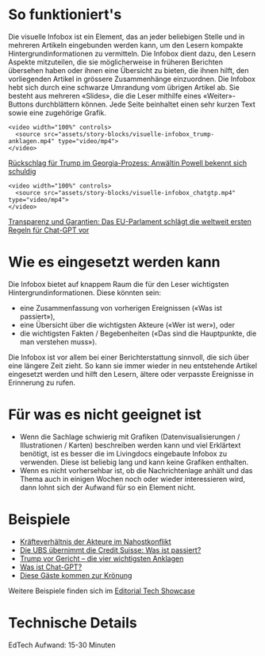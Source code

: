 # So funktioniert's

Die visuelle Infobox ist ein Element, das an jeder beliebigen Stelle und in mehreren Artikeln eingebunden werden kann, um den Lesern kompakte Hintergrundinformationen zu vermitteln. Die Infobox dient dazu, den Lesern Aspekte mitzuteilen, die sie möglicherweise in früheren Berichten übersehen haben oder ihnen eine Übersicht zu bieten, die ihnen hilft, den vorliegenden Artikel in grössere Zusammenhänge einzuordnen. Die Infobox hebt sich durch eine schwarze Umrandung vom übrigen Artikel ab. Sie besteht aus mehreren «Slides», die die Leser mithilfe eines «Weiter»-Buttons durchblättern können. Jede Seite beinhaltet einen sehr kurzen Text sowie eine zugehörige Grafik.

```html|span-6
<video width="100%" controls>
  <source src="assets/story-blocks/visuelle-infobox_trump-anklagen.mp4" type="video/mp4">
</video>
```

[Rückschlag für Trump im Georgia-Prozess: Anwältin Powell bekennt sich schuldig](https://www.nzz.ch/international/rueckschlag-fuer-trump-im-georgia-prozess-anwaeltin-powell-bekennt-sich-schuldig-ld.1761609)

```html|span-6
<video width="100%" controls>
  <source src="assets/story-blocks/visuelle-infobox_chatgtp.mp4" type="video/mp4">
</video>
```

[Transparenz und Garantien: Das EU-Parlament schlägt die weltweit ersten Regeln für Chat-GPT vor](https://www.nzz.ch/wirtschaft/transparenz-und-garantien-das-eu-parlament-schlaegt-die-weltweit-ersten-regeln-fuer-chat-gpt-vor-ld.1737580)

# Wie es eingesetzt werden kann

Die Infobox bietet auf knappem Raum die für den Leser wichtigsten Hintergrundinformationen. Diese könnten sein:

- eine Zusammenfassung von vorherigen Ereignissen («Was ist passiert»),
- eine Übersicht über die wichtigsten Akteure («Wer ist wer»), oder
- die wichtigsten Fakten / Begebenheiten («Das sind die Hauptpunkte, die man verstehen muss»).

Die Infobox ist vor allem bei einer Berichterstattung sinnvoll, die sich über eine längere Zeit zieht. So kann sie immer wieder in neu entstehende Artikel eingesetzt werden und hilft den Lesern, ältere oder verpasste Ereignisse in Erinnerung zu rufen.

# Für was es nicht geeignet ist

- Wenn die Sachlage schwierig mit Grafiken (Datenvisualisierungen / Illustrationen / Karten) beschreiben werden kann und viel Erklärtext benötigt, ist es besser die im Livingdocs eingebaute Infobox zu verwenden. Diese ist beliebig lang und kann keine Grafiken enthalten.
- Wenn es nicht vorhersehbar ist, ob die Nachrichtenlage anhält und das Thema auch in einigen Wochen noch oder wieder interessieren wird, dann lohnt sich der Aufwand für so ein Element nicht.

# Beispiele

- [Kräfteverhältnis der Akteure im Nahostkonflikt](https://q.st.nzz.ch/item/f895b9e17a7d400f7a9122cc526e92c5)
- [Die UBS übernimmt die Credit Suisse: Was ist passiert?](https://q.st.nzz.ch/item/092c710fb8f4c09bbd9db6b2270fe743)
- [Trump vor Gericht – die vier wichtigsten Anklagen](https://q.st.nzz.ch/item/4368be6110e30e5920b7a835e935efda)
- [Was ist Chat-GPT?](https://q.st.nzz.ch/item/957e8b1184ca4e0d668627cd07fb2a39)
- [Diese Gäste kommen zur Krönung](https://q.st.nzz.ch/item/e570557f81d9477dae4d44d1d648a519)

Weitere Beispiele finden sich im [Editorial Tech Showcase](https://nzzdev.github.io/ed-tech-project-showcase/?internal)

# Technische Details

EdTech Aufwand: 15-30 Minuten
